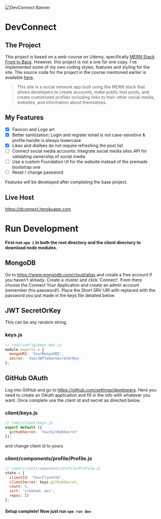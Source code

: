 ![DevConnect Banner](https://imgur.com/zfsEzZ4.png)

# DevConnect

## The Project

This project is based on a web-course on Udemy, specifically [MERN Stack Front to Back](https://www.udemy.com/mern-stack-front-to-back/). However, this project is not a one for one copy. I've implemented some of my own coding styles, features and styling for the site. The source code for the project in the course mentioned earlier is available [here](https://github.com/bradtraversy/devconnector).

> This site is a social network app built using the MERN stack that allows developers to create accounts, make public text posts, and create customized profiles including links to their other social media, websites, and information about themselves.

## My Features

- [x] Favicon and Logo art
- [x] Better sanitization: Login and register email is not case-sensitive & profile handle is always lowercase
- [x] Likes and dislikes do not require refreshing the post list
- [ ] Connect social media accounts: Integrate social media sites API for validating ownership of social media
- [ ] Use a custom Foundation UI for the website instead of the premade bootstrap one
- [ ] Reset / change password

Features will be developed after completing the base project.

## Live Host

https://dconnect.herokuapp.com

# Run Development

#### First run `npm i` in both the root directory and the client directory to download node modules.

## MongoDB

Go to https://www.mongodb.com/cloud/atlas and create a free account if you haven't already. Create a cluster and click 'Connect'. From there choose the Connect Your Application and create an admin account (remember this password!). Place the Short SRV URI with <PASSWORD> replaced with the password you just made in the keys file detailed below.

## JWT SecretOrKey

This can be any random string.

### keys.js

```javascript
// root/config/keys_dev.js
module.exports = {
  mongoURI: 'YourMongoURI',
  secret: 'YourJWTTokenSecretOrKey'
};
```

## GitHub OAuth

Log into GitHub and go to https://github.com/settings/developers. Here you need to create an OAuth application and fill in the info with whatever you want. Once complete use the client id and secret as directed below.

### client/keys.js

```javascript
// root/client/keys.js
export default ({
  githubSecret: 'YourGitHubSecret'
});
```

and change client id to yours

### client/components/profile/Profile.js

```javascript
// root/client/components/profile/Profile.js
state = {
  clientId: 'YourClientId',
  clientSecret: keys.githubSecret,
  count: 5,
  sort: 'created: asc',
  repos: []
};
```

#### Setup complete! Now just run `npm run dev`
